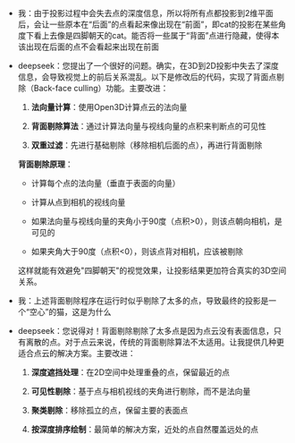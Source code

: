 - 我：由于投影过程中会失去点的深度信息，所以将所有点都投影到2维平面后，会让一些原本在“后面”的点看起来像出现在“前面”，即cat的投影在某些角度下看上去像是四脚朝天的cat。能否将一些属于“背面”点进行隐藏，使得本该出现在后面的点不会看起来出现在前面

- deepseek：您提出了一个很好的问题。确实，在3D到2D投影中失去了深度信息，会导致视觉上的前后关系混乱。以下是修改后的代码，实现了背面点剔除（Back-face culling）功能。主要改进：
  
  1. **法向量计算**：使用Open3D计算点云的法向量
  
  2. **背面剔除算法**：通过计算法向量与视线向量的点积来判断点的可见性
  
  3. **双重过滤**：先进行基础剔除（移除相机后面的点），再进行背面剔除
  
  **背面剔除原理**：
  
  * 计算每个点的法向量（垂直于表面的向量）
  
  * 计算从点到相机的视线向量
  
  * 如果法向量与视线向量的夹角小于90度（点积>0），则该点朝向相机，是可见的
  
  * 如果夹角大于90度（点积<0），则该点背对相机，应该被剔除
  
  这样就能有效避免"四脚朝天"的视觉效果，让投影结果更加符合真实的3D空间关系。

- 我：上述背面剔除程序在运行时似乎剔除了太多的点，导致最终的投影是一个“空心”的猫，这是为什么

- deepseek：您说得对！背面剔除剔除了太多点是因为点云没有表面信息，只有离散的点。对于点云来说，传统的背面剔除算法不太适用。让我提供几种更适合点云的解决方案。主要改进：
  
  1. **深度遮挡处理**：在2D空间中处理重叠的点，保留最近的点
  
  2. **可见性剔除**：基于点与相机视线的夹角进行剔除，而不是法向量
  
  3. **聚类剔除**：移除孤立的点，保留主要的表面点
  
  4. **按深度排序绘制**：最简单的解决方案，近处的点自然覆盖远处的点
